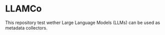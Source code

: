 # LLAMCo
This repository test wether Large Language Models (LLMs) can be used as metadata collectors. 
